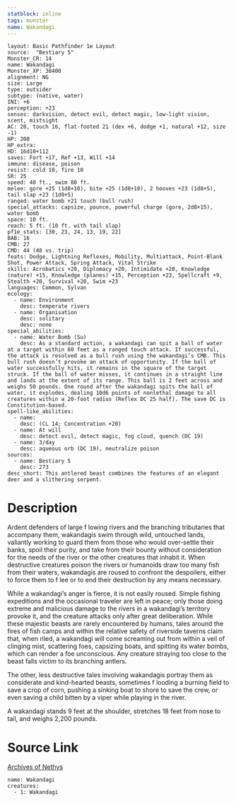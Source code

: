 ```yaml
---
statblock: inline
tags: monster
name: Wakandagi
---
```

```statblock
layout: Basic Pathfinder 1e Layout
source:  "Bestiary 5"
Monster_CR: 14
name: Wakandagi
Monster_XP: 38400
alignment: NG
size: Large
type: outsider
subtype: (native, water)
INI: +6
perception: +23
senses: darkvision, detect evil, detect magic, low-light vision, scent, mistsight
AC: 28, touch 16, flat-footed 21 (dex +6, dodge +1, natural +12, size -1)
HP: 200
HP_extra: 
HD: 16d10+112
saves: Fort +17, Ref +13, Will +14
immune: disease, poison
resist: cold 10, fire 10
SR: 25
speed: 40 ft., swim 80 ft.
melee: gore +25 (1d8+10), bite +25 (1d8+10), 2 hooves +23 (1d8+5), tail slap +23 (1d8+5)
ranged: water bomb +21 touch (bull rush)
special_attacks: capsize, pounce, powerful charge (gore, 2d8+15), water bomb
space: 10 ft.
reach: 5 ft. (10 ft. with tail slap)
pf1e_stats: [30, 23, 24, 13, 19, 22]
BAB: 16
CMB: 27
CMD: 44 (48 vs. trip)
feats: Dodge, Lightning Reflexes, Mobility, Multiattack, Point-Blank Shot, Power Attack, Spring Attack, Vital Strike
skills: Acrobatics +20, Diplomacy +20, Intimidate +20, Knowledge (nature) +15, Knowledge (planes) +15, Perception +23, Spellcraft +9, Stealth +20, Survival +20, Swim +23
languages: Common, Sylvan
ecology:
  - name: Environment
    desc: temperate rivers
  - name: Organisation
    desc: solitary
    desc: none
special_abilities:
  - name: Water Bomb (Su)
    desc: As a standard action, a wakandagi can spit a ball of water at a target within 60 feet as a ranged touch attack. If successful, the attack is resolved as a bull rush using the wakandagi’s CMB. This bull rush doesn’t provoke an attack of opportunity. If the ball of water successfully hits, it remains in the square of the target struck. If the ball of water misses, it continues in a straight line and lands at the extent of its range. This ball is 2 feet across and weighs 50 pounds. One round after the wakandagi spits the ball of water, it explodes, dealing 10d6 points of nonlethal damage to all creatures within a 20-foot radius (Reflex DC 25 half). The save DC is Constitution-based.
spell-like_abilities:
  - name:
    desc: (CL 14; Concentration +20)
  - name: At will
    desc: detect evil, detect magic, fog cloud, quench (DC 19)
  - name: 3/day
    desc: aqueous orb (DC 19), neutralize poison
sources:
  - name: Bestiary 5
    desc: 273
desc_short: This antlered beast combines the features of an elegant deer and a slithering serpent.
```
# Description
Ardent defenders of large f lowing rivers and the branching tributaries that accompany them, wakandagis swim through wild, untouched lands, valiantly working to guard them from those who would over-settle their banks, spoil their purity, and take from their bounty without consideration for the needs of the river or the other creatures that inhabit it. When destructive creatures poison the rivers or humanoids draw too many fish from their waters, wakandagis are roused to confront the despoilers, either to force them to f lee or to end their destruction by any means necessary.

 While a wakandagi’s anger is fierce, it is not easily roused. Simple fishing expeditions and the occasional traveler are left in peace; only those doing extreme and malicious damage to the rivers in a wakandagi’s territory provoke it, and the creature attacks only after great deliberation. While these majestic beasts are rarely encountered by humans, tales around the fires of fish camps and within the relative safety of riverside taverns claim that, when riled, a wakandagi will come screaming out from within a veil of clinging mist, scattering foes, capsizing boats, and spitting its water bombs, which can render a foe unconscious. Any creature straying too close to the beast falls victim to its branching antlers.

 The other, less destructive tales involving wakandagis portray them as considerate and kind-hearted beasts, sometimes f looding a burning field to save a crop of corn, pushing a sinking boat to shore to save the crew, or even saving a child bitten by a viper while playing in the river.

 A wakandagi stands 9 feet at the shoulder, stretches 18 feet from nose to tail, and weighs 2,200 pounds.
# Source Link
[Archives of Nethys](https://aonprd.com/MonsterDisplay.aspx?ItemName=Wakandagi)
```encounter-table
name: Wakandagi
creatures:
  - 1: Wakandagi
```
